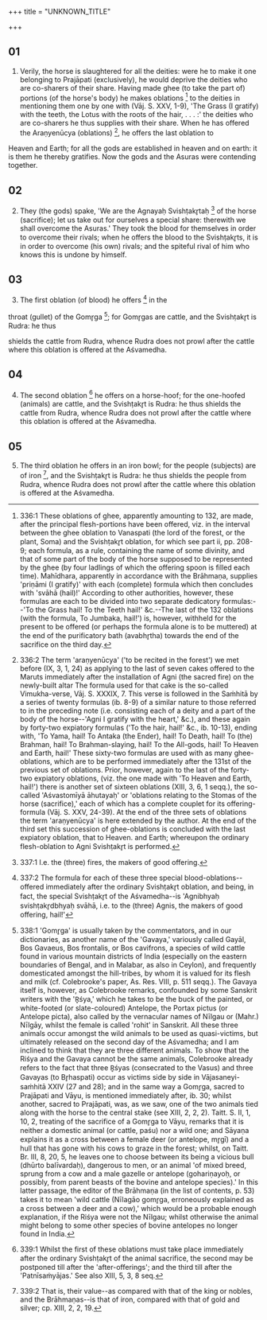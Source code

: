 +++
title = "UNKNOWN_TITLE"

+++


## 01
1. Verily, the horse is slaughtered for all the deities: were he to make it one belonging to Prajāpati (exclusively), he would deprive the deities who are co-sharers of their share. Having made ghee (to take the part of) portions (of the horse's body) he makes oblations [^egg_855] to the deities in mentioning them one by one with (Vāj. S. XXV, 1-9), 'The Grass (I gratify) with the teeth, the Lotus with the roots of the hair, . . . :' the deities who are co-sharers he thus supplies with their share. When he has offered the Araṇyenūcya (oblations) [^egg_856], he offers the last oblation to

[^egg_855]: 336:1 These oblations of ghee, apparently amounting to 132, are made, after the principal flesh-portions have been offered, viz. in the interval between the ghee oblation to Vanaspati (the lord of the forest, or the plant, Soma) and the Svishṭakr̥t oblation, for which see part ii, pp. 208-9; each formula, as a rule, containing the name of some divinity, and that of some part of the body of the horse supposed to be represented by the ghee (by four ladlings of which the offering spoon is filled each time). Mahīdhara, apparently in accordance with the Brāhmaṇa, supplies 'priṇāmi (I gratify)' with each (complete) formula which then concludes with 'svāhā (hail)!' According to other authorities, however, these formulas are each to be divided into two separate dedicatory formulas:--'To the Grass hail! To the Teeth hail!' &c.--The last of the 132 oblations (with the formula, To Jumbaka, hail!') is, however, withheld for the present to be offered (or perhaps the formula alone is to be muttered) at the end of the purificatory bath (avabhr̥tha) towards the end of the sacrifice on the third day.

[^egg_856]: 336:2 The term 'araṇyenūcya' ('to be recited in the forest') we met before (IX, 3, 1, 24) as applying to the last of seven cakes offered to the Maruts immediately after the installation of Agni (the sacred fire) on the newly-built altar The formula used for that cake is the so-called Vimukha-verse, Vāj. S. XXXIX, 7. This  verse is followed in the Saṁhitā by a series of twenty formulas (ib. 8-9) of a similar nature to those referred to in the preceding note (i.e. consisting each of a deity and a part of the body of the horse--'Agni I gratify with the heart,' &c.), and these again by forty-two expiatory formulas ('To the hair, hail!' &c., ib. 10-13), ending with, 'To Yama, hail! To Antaka (the Ender), hail! To Death, hail! To (the) Brahman, hail! To Brahman-slaying, hail! To the All-gods, hail! To Heaven and Earth, hail!' These sixty-two formulas are used with as many ghee-oblations, which are to be performed immediately after the 131st of the previous set of oblations. Prior, however, again to the last of the forty-two expiatory oblations, (viz. the one made with 'To Heaven and Earth, hail!') there is another set of sixteen oblations (XIII, 3, 6, 1 seqq.), the so-called 'Aśvastomīyā āhutayaḥ' or 'oblations relating to the Stomas of the horse (sacrifice),' each of which has a complete couplet for its offering-formula (Vāj. S. XXV, 24-39). At the end of the three sets of oblations the term 'araṇyenūcya' is here extended by the author. At the end of the third set this succession of ghee-oblations is concluded with the last expiatory oblation, that to Heaven. and Earth; whereupon the ordinary flesh-oblation to Agni Svishṭakr̥t is performed.

 Heaven and Earth; for all the gods are established in heaven and on earth: it is them he thereby gratifies. Now the gods and the Asuras were contending together.

## 02
2. They (the gods) spake, 'We are the Agnayaḥ Svishṭakr̥taḥ [^egg_857] of the horse (sacrifice); let us take out for ourselves a special share: therewith we shall overcome the Asuras.' They took the blood for themselves in order to overcome their rivals; when he offers the blood to the Svishṭakr̥ts, it is in order to overcome (his own) rivals; and the spiteful rival of him who knows this is undone by himself.

[^egg_857]: 337:1 I.e. the (three) fires, the makers of good offering.

## 03
3. The first oblation (of blood) he offers [^egg_858] in the

[^egg_858]: 337:2 The formula for each of these three special blood-oblations-- offered immediately after the ordinary Svishṭakr̥t oblation, and being, in fact, the special Svishṭakr̥t of the Aśvamedha--is 'Agnibhyaḥ svishṭakr̥dbhyaḥ svāhā, i.e. to the (three) Agnis, the makers of good offering, hail!'

throat (gullet) of the Gomr̥ga [^egg_859]; for Gomr̥gas are cattle, and the Svishṭakr̥t is Rudra: he thus

[^egg_859]: 338:1 'Gomr̥ga' is usually taken by the commentators, and in our dictionaries, as another name of the 'Gavaya,' variously called Gayāl, Bos Gavaeus, Bos frontalis, or Bos cavifrons, a species of wild cattle found in various mountain districts of India (especially on the eastern boundaries of Bengal, and in Malabar, as also in Ceylon), and frequently domesticated amongst the hill-tribes, by whom it is valued for its flesh and milk (cf. Colebrooke's paper, As. Res. VIII, p. 511 seqq.). The Gavaya itself is, however, as Colebrooke remarks, confounded by some Sanskrit writers with the 'R̥śya,' which he takes to be the buck of the painted, or white-footed (or slate-coloured) Antelope, the Portax pictus (or Antelope picta), also called by the vernacular names of Nīlgau or (Mahr.) Nīlgāy, whilst the female is called 'rohit' in Sanskrit. All these three animals occur amongst the wild animals to be used as quasi-victims, but ultimately released on the second day of the Aśvamedha; and I am inclined to think that they are three different animals. To show that the Riśya and the Gavaya cannot be the same animals, Colebrooke already refers to the fact that three R̥śyas (consecrated to the Vasus) and three Gavayas (to Br̥haspati) occur as victims side by side in Vājasaneyi-saṁhitā XXIV (27 and 28); and in the same way a Gomr̥ga, sacred to Prajāpati and Vāyu, is mentioned immediately after, ib. 30; whilst another, sacred to Prajāpati, was, as we saw, one of the two animals tied along with the horse to the central stake (see XIII, 2, 2, 2). Taitt. S. II, 1, 10, 2, treating of the sacrifice of a Gomr̥ga to Vāyu, remarks that it is neither a domestic animal (or cattle, paśu) nor a wild one; and Sāyaṇa explains it as a cross between a female deer (or antelope, mr̥gī) and a hull that has gone with his cows to graze in the forest; whilst, on Taitt. Br. III, 8, 20, 5, he leaves one to choose between its being a vicious bull (dhūrto balīvardaḥ), dangerous to men, or an animal 'of mixed breed, sprung from a cow and a male gazelle or antelope (gohariṇayoḥ, or possibly, from parent beasts of the bovine and antelope species).' In this latter passage, the editor  of the Brāhmaṇa (in the list of contents, p. 53) takes it to mean 'wild cattle (Nīlagāo gomr̥ga, erroneously explained as a cross between a deer and a cow),' which would be a probable enough explanation, if the Riśya were not the Nīlgau; whilst otherwise the animal might belong to some other species of bovine antelopes no longer found in India.

shields the cattle from Rudra, whence Rudra does not prowl after the cattle where this oblation is offered at the Aśvamedha.

## 04
4. The second oblation [^egg_860] he offers on a horse-hoof; for the one-hoofed (animals) are cattle, and the Svishṭakr̥t is Rudra: he thus shields the cattle from Rudra, whence Rudra does not prowl after the cattle where this oblation is offered at the Aśvamedha.

[^egg_860]: 339:1 Whilst the first of these oblations must take place immediately after the ordinary Svishṭakr̥t of the animal sacrifice, the second may be postponed till after the 'after-offerings'; and the third till after the 'Patnīsaṁyājas.' See also XIII, 5, 3, 8 seq.

## 05
5. The third oblation he offers in an iron bowl; for the people (subjects) are of iron [^egg_861], and the Svishṭakr̥t is Rudra: he thus shields the people from Rudra, whence Rudra does not prowl after the cattle where this oblation is offered at the Aśvamedha.

[^egg_861]: 339:2 That is, their value--as compared with that of the king or nobles, and the Brāhmaṇas--is that of iron, compared with that of gold and silver; cp. XIII, 2, 2, 19.

